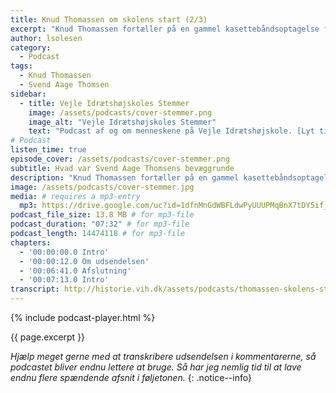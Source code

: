 ```yaml
---
title: Knud Thomassen om skolens start (2/3)
excerpt: "Knud Thomassen fortæller på en gammel kasettebåndsoptagelse fra arkivet om Svend Aage Thomsens baggrund for at starte skolen."
author: lsolesen
category:
  - Podcast
tags:
  - Knud Thomassen
  - Svend Aage Thomsen
sidebar:
  - title: Vejle Idrætshøjskoles Stemmer
    image: /assets/podcasts/cover-stemmer.png
    image_alt: "Vejle Idrætshøjskoles Stemmer"
    text: "Podcast af og om menneskene på Vejle Idrætshøjskole. [Lyt til flere afsnit](/podcast/)"
# Podcast
listen_time: true
episode_cover: /assets/podcasts/cover-stemmer.png
subtitle: Hvad var Svend Aage Thomsens bevæggrunde
description: "Knud Thomassen fortæller på en gammel kasettebåndsoptagelse fra arkivet om Svend Aage Thomsens baggrund for at starte skolen."
image: /assets/podcasts/cover-stemmer.jpg
media: # requires a mp3-entry
  mp3: https://drive.google.com/uc?id=1dfnMnGdWBFLdwPyUUUPMqBnX7tDY5if_
podcast_file_size: 13.8 MB # for mp3-file
podcast_duration: "07:32" # for mp3-file
podcast_length: 14474118 # for mp3-file
chapters:
  - '00:00:00.0 Intro'
  - '00:00:12.0 Om udsendelsen'
  - '00:06:41.0 Afslutning'
  - '00:07:13.0 Intro'
transcript: http://historie.vih.dk/assets/podcasts/thomassen-skolens-start.txt
---
```


{% include podcast-player.html %}

{{ page.excerpt }}

_Hjælp meget gerne med at transkribere udsendelsen i kommentarerne, så podcastet bliver endnu lettere at bruge. Så har jeg nemlig tid til at lave endnu flere spændende afsnit i føljetonen._
{: .notice--info}
